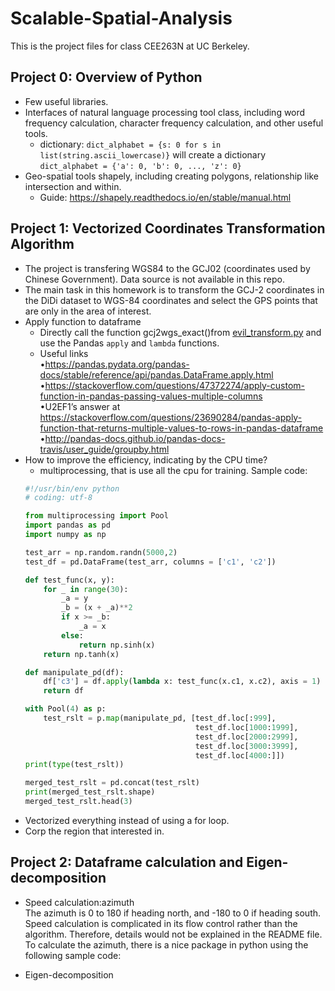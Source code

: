 # Scalable-Spatial-Analysis
This is the project files for class CEE263N at UC Berkeley.
## Project 0: Overview of Python
* Few useful libraries.
* Interfaces of natural language processing tool class, including word frequency calculation, character frequency calculation, and other useful tools.   
  * dictionary: ``` dict_alphabet = {s: 0 for s in list(string.ascii_lowercase)} ``` will create a dictionary ```dict_alphabet = {'a': 0, 'b': 0, ..., 'z': 0}``` 
* Geo-spatial tools shapely, including creating polygons, relationship like intersection and within.
  * Guide: https://shapely.readthedocs.io/en/stable/manual.html
## Project 1: Vectorized Coordinates Transformation Algorithm
* The project is transfering WGS84 to the GCJ02 (coordinates used by Chinese Government). Data source is not available in this repo.
* The main task in this homework is to transform the GCJ-2 coordinates in the DiDi dataset to WGS-84 coordinates and select the GPS points that are only in the area of interest.
* Apply function to dataframe
  * Directly call the function gcj2wgs_exact()from [evil_transform.py](https://github.com/googollee/eviltransform) and use the Pandas ```apply``` and ```lambda``` functions.
  * Useful links    
  •https://pandas.pydata.org/pandas-docs/stable/reference/api/pandas.DataFrame.apply.html    
  •https://stackoverflow.com/questions/47372274/apply-custom-function-in-pandas-passing-values-multiple-columns     
  •U2EF1’s  answer  at https://stackoverflow.com/questions/23690284/pandas-apply-function-that-returns-multiple-values-to-rows-in-pandas-dataframe    
  •http://pandas-docs.github.io/pandas-docs-travis/user_guide/groupby.html     
* How to improve the efficiency, indicating by the CPU time?
  * multiprocessing, that is use all the cpu for training. Sample code:
  ``` python
  #!/usr/bin/env python
  # coding: utf-8

  from multiprocessing import Pool
  import pandas as pd
  import numpy as np

  test_arr = np.random.randn(5000,2)
  test_df = pd.DataFrame(test_arr, columns = ['c1', 'c2'])

  def test_func(x, y):
      for _ in range(30):
          _a = y
          _b = (x + _a)**2
          if x >= _b:
              _a = x
          else:
              return np.sinh(x)
      return np.tanh(x)

  def manipulate_pd(df):
      df['c3'] = df.apply(lambda x: test_func(x.c1, x.c2), axis = 1)
      return df

  with Pool(4) as p:
      test_rslt = p.map(manipulate_pd, [test_df.loc[:999], 
                                        test_df.loc[1000:1999], 
                                        test_df.loc[2000:2999],
                                        test_df.loc[3000:3999],
                                        test_df.loc[4000:]])
  print(type(test_rslt))

  merged_test_rslt = pd.concat(test_rslt)
  print(merged_test_rslt.shape)
  merged_test_rslt.head(3)

 * Vectorized everything instead of using a for loop.
 * Corp the region that interested in.
## Project 2: Dataframe calculation and Eigen-decomposition
* Speed calculation:azimuth    
The azimuth is 0 to 180 if heading north, and -180 to 0 if heading south. Speed calculation is complicated in its flow control rather than the algorithm. Therefore, details would not be explained in the README file.   
To calculate the azimuth, there is a nice package in python using the following sample code:

* Eigen-decomposition   
